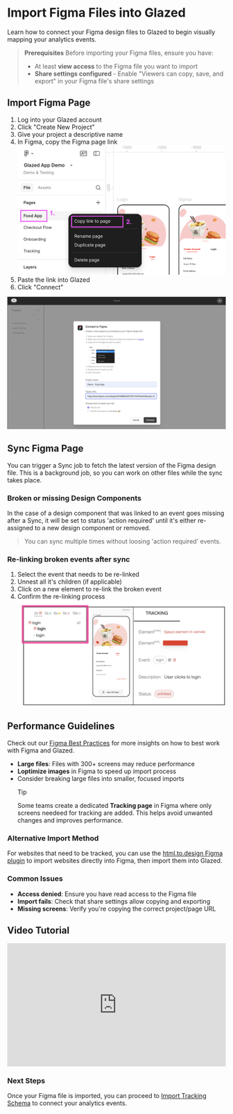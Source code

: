 # Import Figma Files into Glazed

Learn how to connect your Figma design files to Glazed to begin visually mapping your analytics events.

> **Prerequisites**
> Before importing your Figma files, ensure you have:
>
> - At least **view access** to the Figma file you want to import
> - **Share settings configured** - Enable "Viewers can copy, save, and export" in your Figma file's share settings

## Import Figma Page

1. Log into your Glazed account
2. Click "Create New Project"
3. Give your project a descriptive name
4. In Figma, copy the Figma page link
   ![Glazed Existing Event](images/import-figma-page.png)
5. Paste the link into Glazed
6. Click "Connect"

![Glazed Existing Event](images/import-figma-file.png)

## Sync Figma Page

You can trigger a Sync job to fetch the latest version of the Figma design file. This is a background job, so you can work on other files while the sync takes place.

### Broken or missing Design Components

In the case of a design component that was linked to an event goes missing after a Sync, it will be set to status 'action required' until it's either re-assigned to a new design component or removed.

> You can sync multiple times without loosing 'action required' events.

### Re-linking broken events after sync

1. Select the event that needs to be re-linked
2. Unnest all it's children (if applicable)
3. Click on a new element to re-link the broken event
4. Confirm the re-linking process
   ![Relink Event](images/event-relink.png)

## Performance Guidelines

Check out our [Figma Best Practices](https://www.figma.com/design/UlDIqelNaa5eBrB3zPEaQo/Food-App-Demo--Public-?node-id=2320-21&t=vPoGHMgyAkduqFpq-1) for more insights on how to best work with Figma and Glazed.

- **Large files**: Files with 300+ screens may reduce performance
- **Loptimize images** in Figma to speed up import process
- Consider breaking large files into smaller, focused imports
  > [!TIP]
  > Some teams create a dedicated **Tracking page** in Figma where only screens needeed for tracking are added. This helps avoid unwanted changes and improves performance.

### Alternative Import Method

For websites that need to be tracked, you can use the [html.to.design Figma plugin](https://html.to.design/) to import websites directly into Figma, then import them into Glazed.

### Common Issues

- **Access denied**: Ensure you have read access to the Figma file
- **Import fails**: Check that share settings allow copying and exporting
- **Missing screens**: Verify you're copying the correct project/page URL

## Video Tutorial

<div style="position: relative; width: 100%; height: 0; padding-bottom: 56.25%;">
  <iframe src="https://www.youtube.com/embed/TgKeJQa3CwQ" frameborder="0" allow="accelerometer; autoplay; clipboard-write; encrypted-media; gyroscope; picture-in-picture" allowfullscreen style="position: absolute; top: 0; left: 0; width: 100%; height: 100%;"></iframe>
</div>

### Next Steps

Once your Figma file is imported, you can proceed to [Import Tracking Schema](getting-started/import-tracking-schema) to connect your analytics events.
